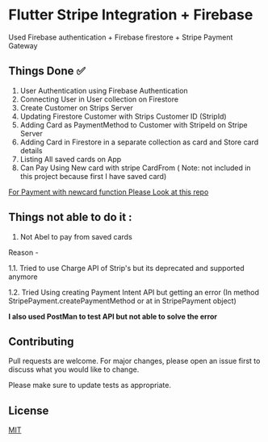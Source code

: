 # Flutter Stripe Integration + Firebase

Used Firebase authentication + Firebase firestore + Stripe Payment Gateway

## Things Done ✅
1. User Authentication using Firebase Authentication
2. Connecting User in User collection on Firestore 
3. Create Customer on Strips Server 
4. Updating Firestore Customer with Strips Customer ID (StripId)
5. Adding Card as PaymentMethod to Customer with StripeId on Stripe Server
6. Adding Card in Firestore in a separate collection as card and Store card details
7. Listing All saved cards on App
8. Can Pay Using New card with stripe CardFrom ( Note: not included in this project because first I have saved card) 

[For Payment with newcard function Please Look at this repo](https://github.com/vikramvaishnav/Stripe_Payment_With_NewCard.git)




## Things not able to do it :

1. Not Abel to pay from saved cards

Reason - 

1.1. Tried to use Charge API of Strip's but its deprecated and supported anymore

1.2. Tried Using creating Payment Intent API but getting an error (In method  StripePayment.createPaymentMethod  or at in StripePayment object)

**I also used PostMan to test API but not able to solve the error**

## Contributing
Pull requests are welcome. For major changes, please open an issue first to discuss what you would like to change.

Please make sure to update tests as appropriate.

## License
[MIT](https://choosealicense.com/licenses/mit/)